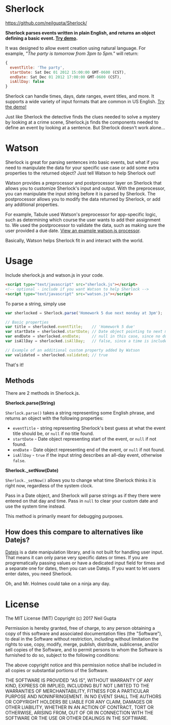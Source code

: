 Sherlock
========

https://github.com/neilgupta/Sherlock/

**Sherlock parses events written in plain English, and returns an object defining a basic event.
[Try demo](http://neilgupta.github.com/Sherlock/).**

It was designed to allow event creation using natural language. For example, *"The party is tomorrow from 3pm to 5pm."* will return:

```javascript
{
  eventTitle: 'The party',
  startDate: Sat Dec 01 2012 15:00:00 GMT-0600 (CST),
  endDate: Sat Dec 01 2012 17:00:00 GMT-0600 (CST),
  isAllDay: false
}
```

Sherlock can handle times, days, date ranges, event titles, and more. It supports a wide variety of input formats that are common in US English. [Try the demo!](http://neilgupta.github.com/Sherlock/)

Just like Sherlock the detective finds the clues needed to solve a mystery by looking at a crime scene, Sherlock.js finds the components needed to define an event by looking at a sentence. But Sherlock doesn't work alone...

# Watson

Sherlock is great for parsing sentences into basic events, but what if you need to manipulate the data for your specific use case or add some extra properties to the returned object? Just tell Watson to help Sherlock out!

Watson provides a preprocessor and postprocessor layer on Sherlock that allows you to customize Sherlock's input and output. With the preprocessor, you can manipulate the input string before it is parsed by Sherlock. The postprocessor allows you to modify the data returned by Sherlock, or add any additional properties.

For example, Tabule used Watson's preprocessor for app-specific logic, such as determining which course the user wants to add their assignment to. We used the postprocessor to validate the data, such as making sure the user provided a due date. [View an example watson.js processor](https://github.com/neilgupta/Sherlock/blob/gh-pages/watson.js).

Basically, Watson helps Sherlock fit in and interact with the world.

# Usage

Include sherlock.js and watson.js in your code.

```html
<script type="text/javascript" src="sherlock.js"></script>
<!-- optional - include if you want Watson to help Sherlock -->
<script type="text/javascript" src="watson.js"></script>
```

To parse a string, simply use

```javascript
var sherlocked = Sherlock.parse('Homework 5 due next monday at 3pm');

// Basic properties
var title = sherlocked.eventTitle;    // 'Homework 5 due'
var startDate = sherlocked.startDate; // Date object pointing to next monday at 3pm
var endDate = sherlocked.endDate;     // null in this case, since no duration was given
var isAllDay = sherlocked.isAllDay;   // false, since a time is included with the event

// Example of an additional custom property added by Watson
var validated = sherlocked.validated; // true
```

That's it!

## Methods

There are 2 methods in Sherlock.js.

**Sherlock.parse(String)**

`Sherlock.parse()` takes a string representing some English phrase, and returns an object with the following properties:

* `eventTitle` - string representing Sherlock's best guess at what the event title should be, or `null` if no title found.
* `startDate` - Date object representing start of the event, or `null` if not found.
* `endDate` - Date object representing end of the event, or `null` if not found.
* `isAllDay` - `true` if the input string describes an all-day event, otherwise `false`.

**Sherlock._setNow(Date)**

`Sherlock._setNow()` allows you to change what time Sherlock thinks it is right now, regardless of the system clock.

Pass in a Date object, and Sherlock will parse strings as if they there were entered on that day and time.
Pass in `null` to clear your custom date and use the system time instead.

This method is primarily meant for debugging purposes.

## How does this compare to alternatives like Datejs?

[Datejs](http://www.datejs.com) is a date manipulation library, and is not built for handling user input. That means it can only parse very specific dates or times. If you are progrematically passing values or have a dedicated input field for times and a separate one for dates, then you can use Datejs. If you want to let users enter dates, you need Sherlock.

Oh, and Mr. Holmes could take on a ninja any day.

# License

The MIT License (MIT)
Copyright (c) 2017 Neil Gupta

Permission is hereby granted, free of charge, to any person obtaining a copy of this software and associated documentation files (the "Software"), to deal in the Software without restriction, including without limitation the rights to use, copy, modify, merge, publish, distribute, sublicense, and/or sell copies of the Software, and to permit persons to whom the Software is furnished to do so, subject to the following conditions:

The above copyright notice and this permission notice shall be included in all copies or substantial portions of the Software.

THE SOFTWARE IS PROVIDED "AS IS", WITHOUT WARRANTY OF ANY KIND, EXPRESS OR IMPLIED, INCLUDING BUT NOT LIMITED TO THE WARRANTIES OF MERCHANTABILITY, FITNESS FOR A PARTICULAR PURPOSE AND NONINFRINGEMENT. IN NO EVENT SHALL THE AUTHORS OR COPYRIGHT HOLDERS BE LIABLE FOR ANY CLAIM, DAMAGES OR OTHER LIABILITY, WHETHER IN AN ACTION OF CONTRACT, TORT OR OTHERWISE, ARISING FROM, OUT OF OR IN CONNECTION WITH THE SOFTWARE OR THE USE OR OTHER DEALINGS IN THE SOFTWARE.
